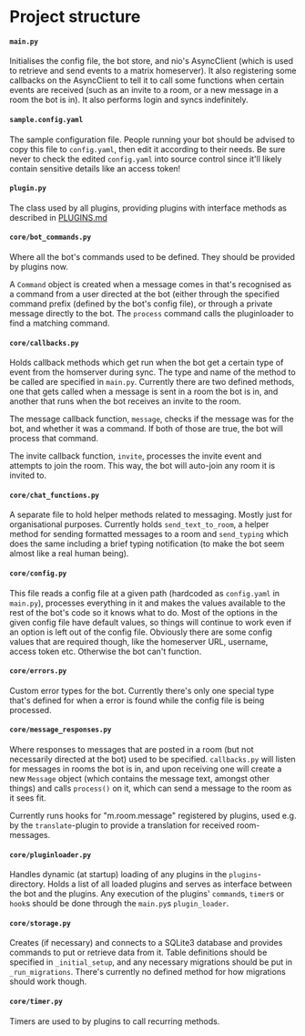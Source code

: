 Project structure
===

#### `main.py`

Initialises the config file, the bot store, and nio's AsyncClient (which is
used to retrieve and send events to a matrix homeserver). It also registering
some callbacks on the AsyncClient to tell it to call some functions when
certain events are received (such as an invite to a room, or a new message in a
room the bot is in).
It also performs login and syncs indefinitely.

#### `sample.config.yaml`

The sample configuration file. People running your bot should be advised to
copy this file to `config.yaml`, then edit it according to their needs. Be sure
never to check the edited `config.yaml` into source control since it'll likely
contain sensitive details like an access token!

#### `plugin.py`

The class used by all plugins, providing plugins with interface methods as described in [PLUGINS.md](PLUGINS.md)

#### `core/bot_commands.py`

Where all the bot's commands used to be defined. They should be provided by plugins now.

A `Command` object is created when a message comes in that's recognised as a
command from a user directed at the bot (either through the specified command
prefix (defined by the bot's config file), or through a private message
directly to the bot. The `process` command calls the pluginloader to find a matching command.

#### `core/callbacks.py`

Holds callback methods which get run when the bot get a certain type of event
from the homserver during sync. The type and name of the method to be called
are specified in `main.py`. Currently there are two defined methods, one that
gets called when a message is sent in a room the bot is in, and another that
runs when the bot receives an invite to the room.

The message callback function, `message`, checks if the message was for the
bot, and whether it was a command. If both of those are true, the bot will
process that command.

The invite callback function, `invite`, processes the invite event and attempts
to join the room. This way, the bot will auto-join any room it is invited to.

#### `core/chat_functions.py`

A separate file to hold helper methods related to messaging. Mostly just for
organisational purposes. Currently holds `send_text_to_room`, a helper
method for sending formatted messages to a room and `send_typing` which does the same including a brief typing
 notification (to make the bot seem almost like a real human being).

#### `core/config.py`

This file reads a config file at a given path (hardcoded as `config.yaml` in
`main.py`), processes everything in it and makes the values available to the
rest of the bot's code so it knows what to do. Most of the options in the given
config file have default values, so things will continue to work even if an
option is left out of the config file. Obviously there are some config values
that are required though, like the homeserver URL, username, access token etc.
Otherwise the bot can't function.

#### `core/errors.py`

Custom error types for the bot. Currently there's only one special type that's
defined for when a error is found while the config file is being processed.

#### `core/message_responses.py`

Where responses to messages that are posted in a room (but not necessarily
directed at the bot) used to be specified. `callbacks.py` will listen for messages in
rooms the bot is in, and upon receiving one will create a new `Message` object
(which contains the message text, amongst other things) and calls `process()`
on it, which can send a message to the room as it sees fit.

Currently runs hooks for "m.room.message" registered by plugins, used e.g. by the `translate`-plugin to provide a
 translation for received room-messages. 

#### `core/pluginloader.py`

Handles dynamic (at startup) loading of any plugins in the `plugins`-directory.
Holds a list of all loaded plugins and serves as interface between the bot and the plugins. Any execution of the
 plugins' `command`s, `timer`s or `hook`s should be done through the `main.py`s `plugin_loader`.

#### `core/storage.py`

Creates (if necessary) and connects to a SQLite3 database and provides commands
to put or retrieve data from it. Table definitions should be specified in
`_initial_setup`, and any necessary migrations should be put in
`_run_migrations`. There's currently no defined method for how migrations
should work though.

#### `core/timer.py`
Timers are used to by plugins to call recurring methods. 

